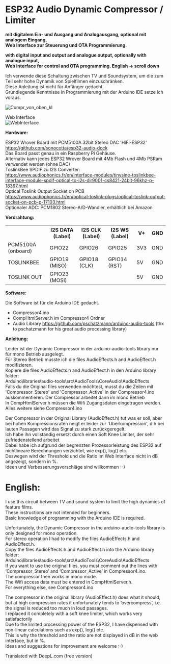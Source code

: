 # ESP32 Audio Dynamic Compressor / Limiter
<b>mit digitalem Ein- und Ausgang und Analogausgang, optional mit analogem Eingang,<br>
Web Interface zur Steuerung und OTA Programmierung.

with digital input and output and analogue output, optionally with analogue input, <br>
Web interface for control and OTA programming. English -> scroll down</b>

Ich verwende diese Schaltung zwischen TV und Soundsystem, um die zum Teil sehr hohe Dynamik von Spielfilmen einzuschränken.<br>
Diese Anleitung ist nicht für Anfänger gedacht.<br> Grundlegende Kenntnisse in Programmierung mit der Arduino IDE setze ich voraus.

![Compr_von_oben_kl](https://github.com/user-attachments/assets/a5108c59-f7f9-48c5-bd7a-d229d6821879)

Web Interface<br>
![WebInterface](https://github.com/user-attachments/assets/3b8c5aef-7430-4c4a-8d2b-5738e23c4913) 

<b>Hardware:</b>

ESP32 Wrover Board mit PCM5100A 32bit Stereo DAC 'HiFi-ESP32' https://github.com/sonocotta/esp32-audio-dock<br>
Das Board passt genau in ein Raspberry Pi Gehäuse.<br>
Alternativ kann jedes ESP32 Wrover Board mit 4Mb Flash und 4Mb PSRam verwendet werden (ohne DAC)<br>
ToslinkBee SPDIF zu I2S Converter:<br> 
https://www.audiophonics.fr/en/interface-modules/tinysine-toslinkbee-interface-module-spdif-optical-to-i2s-dir9001-cs8421-24bit-96khz-p-18397.html<br>
Optical Toslink Output Socket on PCB<br>
https://www.audiophonics.fr/en/optical-toslink-plugs/optical-toslink-output-socket-on-pcb-p-17103.html<br>
Optionaler ADC: PCM1802 Stereo-A/D-Wandler, erhältlich bei Amazon

<b>Verdrahtung:</b>
	
<table>
  <tr>
    <th></th>
    <th>I2S DATA (Label)</th>
    <th>I2S CLK (Label)</th>
    <th>I2S WS (Label)</th>
    <th>V+</th>
    <th>GND</th>
</tr>
  <tr>
    <td>PCM5100A (onboard)</td>
    <td>GPIO22</td>
    <td>GPIO26</td>
    <td>GPIO25</td>
    <td>3V3</td>
    <td>GND</td>
  </tr>
  <tr>
    <td>TOSLINKBEE</td>
    <td>GPIO19 (MISO)</td>
    <td>GPIO18 (CLK)</td>
    <td>GPIO14 (RST)</td>
    <td>5V</td>
    <td>GND</td>
  </tr>
  <tr>
    <td>TOSLINK OUT</td>
    <td>GPIO23 (MOSI)</td>
    <td></td>
    <td></td>
    <td>5V</td>
    <td>GND</td>
  </tr>
</table>


<b>Software:</b>

Die Software ist für die Arduino IDE gedacht.<br>
- Compressor4.ino<br>
- CompHtmlServer.h im Compressor4 Ordner<br>
- Audio Library https://github.com/pschatzmann/arduino-audio-tools (thx to pschatzmann for his great audio processing library)<br>

<b>Anleitung:</b>

Leider ist der Dynamic Compressor in der arduino-audio-tools library nur für mono Betrieb ausgelegt.<br>
Für Stereo Betrieb musste ich die files AudioEffects.h and AudioEffect.h modifizieren.<br>
Kopiere die files AudioEffects.h and AudioEffect.h in den Arduino library folder:<br>Arduino\libraries\audio-tools\src\AudioTools\CoreAudio\AudioEffects<br>
Falls du die Original files verwenden möchtest, musst du die Zeilen mit 'Compressor_Stereo' und 'Compressor_Active' in der Compressor4.ino auskommentieren. 
Der Compressor arbeitet dann im mono Betrieb<br>
In CompHtmlServer.h müssen die Wifi Zugangsdaten eingetragen werden. <br>
Alles weitere siehe Compressor4.ino

Der Compressor in der Original Library (AudioEffect.h) tut was er soll, aber bei hohen Kompressionsraten neigt er leider zur 'Überkompression', d.h bei lauten Passagen wird das Signal zu stark zurückgeregelt. <br>
Ich habe ihn vollständig ersetzt durch einen Soft Knee Limiter, der sehr zufriedenstellend arbeitet<br>
Dabei habe ich aufgrund der begrenzten Prozessorleistung des ESP32 auf nichtlineare Berechnungen verzichtet, wie exp(), log() etc.<br>
Deswegen wird der Threshold und die Ratio im Web Interface nicht in dB angezeigt, sondern in %.<br> 
Ideen und Verbesserungsvorschläge sind willkommen :-)

# English:

I use this circuit between TV and sound system to limit the high dynamics of feature films. <br>
These instructions are not intended for beginners. <br>
Basic knowledge of programming with the Arduino IDE is required. <br>

Unfortunately, the Dynamic Compressor in the arduino-audio-tools library is only designed for mono operation. <br>
For stereo operation I had to modify the files AudioEffects.h and AudioEffect.h. <br>
Copy the files AudioEffects.h and AudioEffect.h into the Arduino library folder: <br>
Arduino\libraries\audio-tools\src\AudioTools\CoreAudio\AudioEffects <br>
If you want to use the original files, you must comment out the lines with ‘Compressor_Stereo’ and ‘Compressor_Active’ in Compressor4.ino. <br>
The compressor then works in mono mode. <br>
The Wifi access data must be entered in CompHtmlServer.h. <br>
For everything else, see Compressor4.ino <br>

The compressor in the original library (AudioEffect.h) does what it should, but at high compression rates it unfortunately tends to ‘overcompress’, i.e. the signal is reduced too much in loud passages. <br>
I replaced it completely with a soft knee limiter, which works very satisfactorily<br>
Due to the limited processing power of the ESP32, I have dispensed with non-linear calculations such as exp(), log() etc.<br>
This is why the threshold and the ratio are not displayed in dB in the web interface, but in %.<br>
Ideas and suggestions for improvement are welcome :-)

Translated with DeepL.com (free version)
